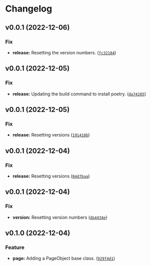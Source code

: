 # Changelog

<!--next-version-placeholder-->

## v0.0.1 (2022-12-06)
### Fix
* **release:** Resetting the version numbers. ([`fc32184`](https://github.com/ocrosby/soccer-sdk-utils/commit/fc3218484933e623f2b921bfc73a9bb4f5a89bf7))

## v0.0.1 (2022-12-05)
### Fix
* **release:** Updating the build command to install poetry. ([`da74285`](https://github.com/ocrosby/soccer-sdk-utils/commit/da742855b470fb0f3397012aa94bb44123f700d6))

## v0.0.1 (2022-12-05)
### Fix
* **release:** Resetting versions ([`191418b`](https://github.com/ocrosby/soccer-sdk-utils/commit/191418b8b2fb3bcbc54dfa9d84fae6f82ecef456))

## v0.0.1 (2022-12-04)
### Fix
* **release:** Resetting versions ([`04d7baa`](https://github.com/ocrosby/soccer-sdk-utils/commit/04d7baaf3c6be92fc527a5fdc5dd714f6f5f7fa9))

## v0.0.1 (2022-12-04)
### Fix
* **version:** Resetting version numbers ([`4b4434e`](https://github.com/ocrosby/soccer-sdk-utils/commit/4b4434e316e5a31c39c6ceeeaeafce5ee1ca8854))

## v0.1.0 (2022-12-04)
### Feature
* **page:** Adding a PageObject base class. ([`929f4d1`](https://github.com/ocrosby/soccer-sdk-utils/commit/929f4d1082224924c2dec39ced4846461ad38eb5))
